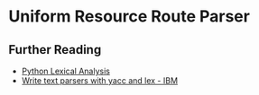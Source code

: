 # Uniform Resource Route Parser

## Further Reading

* [Python Lexical Analysis](https://docs.python.org/3/reference/lexical_analysis.html)
* [Write text parsers with yacc and lex - IBM](https://developer.ibm.com/tutorials/au-lexyacc/)
